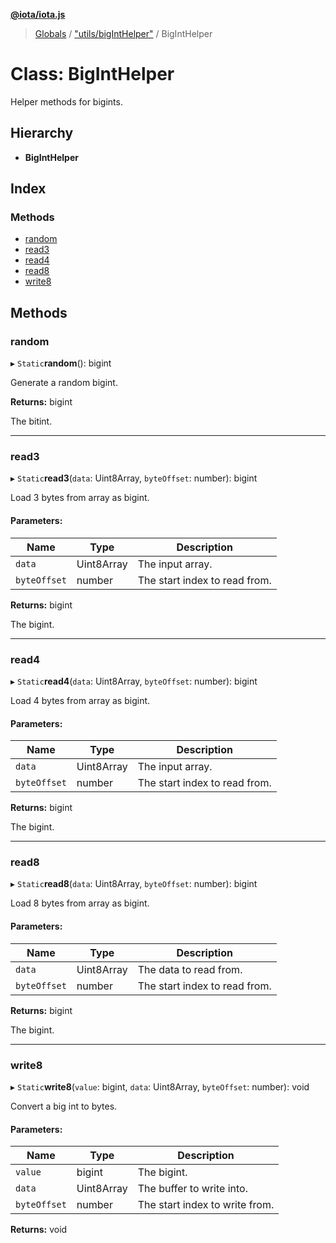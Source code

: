 **[@iota/iota.js](../README.md)**

> [Globals](../README.md) / ["utils/bigIntHelper"](../modules/_utils_biginthelper_.md) / BigIntHelper

# Class: BigIntHelper

Helper methods for bigints.

## Hierarchy

* **BigIntHelper**

## Index

### Methods

* [random](_utils_biginthelper_.biginthelper.md#random)
* [read3](_utils_biginthelper_.biginthelper.md#read3)
* [read4](_utils_biginthelper_.biginthelper.md#read4)
* [read8](_utils_biginthelper_.biginthelper.md#read8)
* [write8](_utils_biginthelper_.biginthelper.md#write8)

## Methods

### random

▸ `Static`**random**(): bigint

Generate a random bigint.

**Returns:** bigint

The bitint.

___

### read3

▸ `Static`**read3**(`data`: Uint8Array, `byteOffset`: number): bigint

Load 3 bytes from array as bigint.

#### Parameters:

Name | Type | Description |
------ | ------ | ------ |
`data` | Uint8Array | The input array. |
`byteOffset` | number | The start index to read from. |

**Returns:** bigint

The bigint.

___

### read4

▸ `Static`**read4**(`data`: Uint8Array, `byteOffset`: number): bigint

Load 4 bytes from array as bigint.

#### Parameters:

Name | Type | Description |
------ | ------ | ------ |
`data` | Uint8Array | The input array. |
`byteOffset` | number | The start index to read from. |

**Returns:** bigint

The bigint.

___

### read8

▸ `Static`**read8**(`data`: Uint8Array, `byteOffset`: number): bigint

Load 8 bytes from array as bigint.

#### Parameters:

Name | Type | Description |
------ | ------ | ------ |
`data` | Uint8Array | The data to read from. |
`byteOffset` | number | The start index to read from. |

**Returns:** bigint

The bigint.

___

### write8

▸ `Static`**write8**(`value`: bigint, `data`: Uint8Array, `byteOffset`: number): void

Convert a big int to bytes.

#### Parameters:

Name | Type | Description |
------ | ------ | ------ |
`value` | bigint | The bigint. |
`data` | Uint8Array | The buffer to write into. |
`byteOffset` | number | The start index to write from.  |

**Returns:** void
